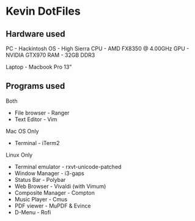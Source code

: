 # Kevin DotFiles

## Hardware used

PC - Hackintosh
OS     - High Sierra
CPU    - AMD FX8350 @ 4.00GHz
GPU    - NVIDIA GTX970
RAM    - 32GB DDR3

Laptop - Macbook Pro 13"

## Programs used

Both
+ File browser       -  Ranger
+ Text Editor        -  Vim

Mac OS Only
+ Terminal           - iTerm2

Linux Only
+ Terminal emulator  -  rxvt-unicode-patched
+ Window Manager     -  i3-gaps
+ Status Bar         -  Polybar
+ Web Browser        -  Vivaldi (with Vimum)
+ Composite Manager  -  Compton
+ Music Player       -  Cmus
+ PDF viewer         -  MuPDF & Evince
+ D-Menu             -  Rofi

